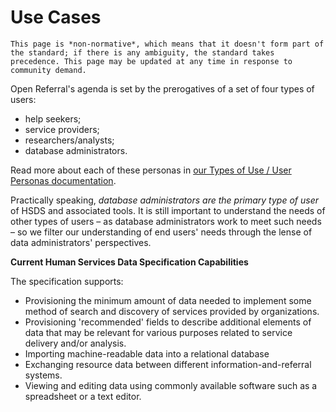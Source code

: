 Use Cases
=========

```{note}
This page is *non-normative*, which means that it doesn't form part of the standard; if there is any ambiguity, the standard takes precedence. This page may be updated at any time in response to community demand.
```

Open Referral's agenda is set by the prerogatives of a set of four types of users: 
* help seekers;
* service providers;
* researchers/analysts;
* database administrators. 

 Read more about each of these personas in [our Types of Use / User Personas documentation](https://docs.openreferral.org/en/latest/initiative/index.html?highlight=types%20of%20use#types-of-use-and-user-personas). 

Practically speaking, *database administrators are the primary type of user* of HSDS and associated tools. It is still important to understand the needs of other types of users – as database administrators work to meet such needs – so we filter our understanding of end users' needs through the lense of data administrators' perspectives. 


**Current Human Services Data Specification Capabilities**

The specification supports:

* Provisioning the minimum amount of data needed to implement some method of search and discovery of services provided by organizations.
* Provisioning 'recommended' fields to describe additional elements of data that may be relevant for various purposes related to service delivery and/or analysis.
* Importing machine-readable data into a relational database
* Exchanging resource data between different information-and-referral systems.
* Viewing and editing data using commonly available software such as a spreadsheet or a text editor.


